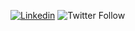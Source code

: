 [![Linkedin](https://img.shields.io/badge/linkedin-mcarn-%230177B5?style=flat&logo=linkedin)](https://www.linkedin.com/in/mcarneirom/)
![Twitter Follow](https://img.shields.io/twitter/follow/mcarnDev?style=social)

<!--
**mcarn/mcarn** is a ✨ _special_ ✨ repository because its `README.md` (this file) appears on your GitHub profile.

Here are some ideas to get you started:

- 🔭 I’m currently working on ...
- 🌱 I’m currently learning ...
- 👯 I’m looking to collaborate on ...
- 🤔 I’m looking for help with ...
- 💬 Ask me about ...
- 📫 How to reach me: ...
- 😄 Pronouns: ...
- ⚡ Fun fact: ...
-->
